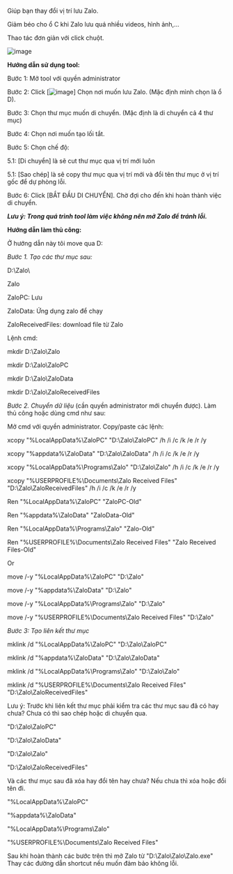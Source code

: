 Giúp bạn thay đổi vị trí lưu Zalo.

Giảm béo cho ổ C khi Zalo lưu quá nhiều videos, hình ảnh,...

Thao tác đơn giản với click chuột.

![image](https://github.com/NDWoodCompany/ZaloMove/assets/102244520/db3446be-93d5-405a-9ac8-478347707755)


**Hướng dẫn sử dụng tool:**

Bước 1: Mở tool với quyền administrator

Bước 2: Click [![image](https://github.com/NDWoodCompany/ZaloMove/assets/102244520/6f791042-acde-4ac2-90a8-b81cc5c532f2)] Chọn nơi muốn lưu Zalo. (Mặc định mình chọn là ổ D).

Bước 3: Chọn thư mục muốn di chuyển. (Mặc định là di chuyển cả 4 thư mục)

Bước 4: Chọn nơi muốn tạo lối tắt.

Bước 5: Chọn chế độ:

5.1: [Di chuyển] là sẽ cut thư mục qua vị trí mới luôn

5.1: [Sao chép] là sẽ copy thư mục qua vị trí mới và đổi tên thư mục ở vị trí gốc để dự phòng lỗi.

Bước 6: Click [BẮT ĐẦU DI CHUYỂN]. Chờ đợi cho đến khi hoàn thành việc di chuyển.

_**Lưu ý: Trong quá trình tool làm việc không nên mở Zalo để tránh lỗi.**_




**Hướng dẫn làm thủ công:**

Ở hướng dẫn này tôi move qua D:

_Bước 1. Tạo các thư mục sau:_

D:\Zalo\

Zalo

ZaloPC: Lưu

ZaloData: Ứng dụng zalo để chạy

ZaloReceivedFiles: download file từ Zalo


Lệnh cmd:

mkdir D:\Zalo\Zalo

mkdir D:\Zalo\ZaloPC

mkdir D:\Zalo\ZaloData

mkdir D:\Zalo\ZaloReceivedFiles




_Bước 2. Chuyển dữ liệu_ (cần quyền administrator mới chuyển được). Làm thủ công hoặc dùng cmd như sau:

Mở cmd với quyền administrator. Copy/paste các lệnh:

xcopy "%LocalAppData%\ZaloPC" "D:\Zalo\ZaloPC" /h /i /c /k /e /r /y

xcopy "%appdata%\ZaloData" "D:\Zalo\ZaloData" /h /i /c /k /e /r /y

xcopy "%LocalAppData%\Programs\Zalo" "D:\Zalo\Zalo" /h /i /c /k /e /r /y

xcopy "%USERPROFILE%\Documents\Zalo Received Files" "D:\Zalo\ZaloReceivedFiles" /h /i /c /k /e /r /y

Ren "%LocalAppData%\ZaloPC" "ZaloPC-Old"

Ren "%appdata%\ZaloData" "ZaloData-Old"

Ren "%LocalAppData%\Programs\Zalo" "Zalo-Old"

Ren "%USERPROFILE%\Documents\Zalo Received Files" "Zalo Received Files-Old"


Or

move /-y "%LocalAppData%\ZaloPC" "D:\Zalo"

move /-y "%appdata%\ZaloData" "D:\Zalo"

move /-y "%LocalAppData%\Programs\Zalo" "D:\Zalo"

move /-y "%USERPROFILE%\Documents\Zalo Received Files" "D:\Zalo"




_Bước 3: Tạo liên kết thư mục_

mklink /d "%LocalAppData%\ZaloPC" "D:\Zalo\ZaloPC"

mklink /d "%appdata%\ZaloData" "D:\Zalo\ZaloData"

mklink /d "%LocalAppData%\Programs\Zalo" "D:\Zalo\Zalo"

mklink /d "%USERPROFILE%\Documents\Zalo Received Files" "D:\Zalo\ZaloReceivedFiles"



Lưu ý: Trước khi liên kết thư mục phải kiểm tra các thư mục sau đã có hay chưa? Chưa có thì sao chép hoặc di chuyển qua.

"D:\Zalo\ZaloPC"

"D:\Zalo\ZaloData"

"D:\Zalo\Zalo"

"D:\Zalo\ZaloReceivedFiles"

Và các thư mục sau đã xóa hay đổi tên hay chưa? Nếu chưa thì xóa hoặc đổi tên đi.

"%LocalAppData%\ZaloPC"

"%appdata%\ZaloData"

"%LocalAppData%\Programs\Zalo"

"%USERPROFILE%\Documents\Zalo Received Files"



Sau khi hoàn thành các bước trên thì mở Zalo từ "D:\Zalo\Zalo\Zalo.exe" Thay các đường dẫn shortcut nếu muốn đảm bảo không lỗi.

